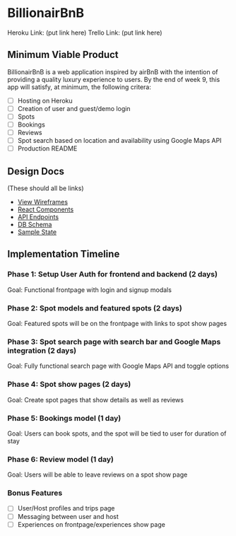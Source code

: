 # BillionairBnB

Heroku Link: (put link here)
Trello Link: (put link here)

## Minimum Viable Product

BillionairBnB is a web application inspired by airBnB with the intention of providing a quality luxury experience to users. By the end of week 9, this app will satisfy, at minimum, the following critera:

- [ ] Hosting on Heroku
- [ ] Creation of user and guest/demo login
- [ ] Spots
- [ ] Bookings
- [ ] Reviews
- [ ] Spot search based on location and availability using Google Maps API
- [ ] Production README

## Design Docs
(These should all be links)
- [View Wireframes](wireframes/)
- [React Components](component-hierarchy.md)
- [API Endpoints](api-endpoints.md)
- [DB Schema](schema.md)
- [Sample State](sample-state.md)

## Implementation Timeline

### Phase 1: Setup User Auth for frontend and backend (2 days)
Goal: Functional frontpage with login and signup modals

### Phase 2: Spot models and featured spots (2 days)
Goal: Featured spots will be on the frontpage with links to spot show pages

### Phase 3: Spot search page with search bar and Google Maps integration (2 days)
Goal: Fully functional search page with Google Maps API and toggle options

### Phase 4: Spot show pages (2 days)
Goal: Create spot pages that show details as well as reviews

### Phase 5: Bookings model (1 day)
Goal: Users can book spots, and the spot will be tied to user for duration of stay

### Phase 6: Review model (1 day)
Goal: Users will be able to leave reviews on a spot show page

### Bonus Features

- [ ] User/Host profiles and trips page
- [ ] Messaging between user and host
- [ ] Experiences on frontpage/experiences show page
